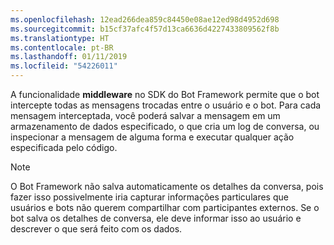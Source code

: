 ```yaml
---
ms.openlocfilehash: 12ead266dea859c84450e08ae12ed98d4952d698
ms.sourcegitcommit: b15cf37afc4f57d13ca6636d4227433809562f8b
ms.translationtype: HT
ms.contentlocale: pt-BR
ms.lasthandoff: 01/11/2019
ms.locfileid: "54226011"
---
```

A funcionalidade **middleware** no SDK do Bot Framework permite que o bot intercepte todas as mensagens trocadas entre o usuário e o bot. Para cada mensagem interceptada, você poderá salvar a mensagem em um armazenamento de dados especificado, o que cria um log de conversa, ou inspecionar a mensagem de alguma forma e executar qualquer ação especificada pelo código. 

> [!NOTE]
> O Bot Framework não salva automaticamente os detalhes da conversa, pois fazer isso possivelmente iria capturar informações particulares que usuários e bots não querem compartilhar com participantes externos. Se o bot salva os detalhes de conversa, ele deve informar isso ao usuário e descrever o que será feito com os dados.